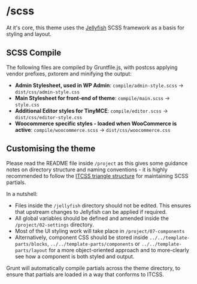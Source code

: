 # /scss

At it's core, this theme uses the [Jellyfish](https://unofficialmatt.github.io/jellyfish/) SCSS framework as a basis for styling and layout.

## SCSS Compile
The following files are compiled by Gruntfile.js, with postcss applying vendor prefixes, pxtorem and minifying the output:

- <b>Admin Stylesheet, used in WP Admin</b>: `compile/admin-style.scss` -> `dist/css/admin-style.css`
- <b>Main Stylesheet for front-end of theme</b>: `compile/main.scss` -> `style.css`
- <b>Additional Editor styles for TinyMCE</b>: `compile/editor.scss` -> `dist/css/editor-style.css`
- <b>Woocommerce specific styles - loaded when WooCommerce is active</b>: `compile/woocommerce.scss` -> `dist/css/woocommerce.css`

## Customising the theme

Please read the README file inside `/project` as this gives some guidance notes on directory structure and naming conventions - it is highly recommended to follow the [ITCSS triangle structure](https://www.xfive.co/blog/itcss-scalable-maintainable-css-architecture/) for maintaining SCSS partials.

In a nutshell:

- Files inside the `/jellyfish` directory should not be edited. This ensures that upstream changes to Jellyfish can be applied if required.
- All global variables should be defined and amended inside the `/project/02-settings` directory.
- Most of the UI styling work will take place in `/project/07-components`
- Alternatively, component CSS should be stored inside `../../template-parts/blocks`, `../../template-parts/components` or `../../template-parts/layout` for a more object-oriented approach and to more-clearly see how a component is both styled and output.

Grunt will automatically compile partials across the theme directory, to ensure that partials are loaded in a way that conforms to ITCSS.
